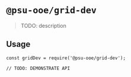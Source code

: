 # `@psu-ooe/grid-dev`

> TODO: description

## Usage

```
const gridDev = require('@psu-ooe/grid-dev');

// TODO: DEMONSTRATE API
```
